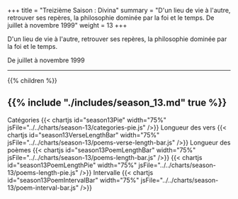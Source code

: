 +++
title = "Treizième Saison : Divina"
summary = "D'un lieu de vie à l'autre, retrouver ses repères, la philosophie dominée par la foi et le temps. De juillet à novembre 1999"
weight = 13
+++

D'un lieu de vie à l'autre, retrouver ses repères, la philosophie dominée par la foi et le temps.

De juillet à novembre 1999

---
{{% children  %}}

{{% include "./includes/season_13.md" true %}}
---
Catégories
{{< chartjs id="season13Pie" width="75%" jsFile="../../charts/season-13/categories-pie.js" />}}
Longueur des vers
{{< chartjs id="season13VerseLengthBar" width="75%" jsFile="../../charts/season-13/poems-verse-length-bar.js" />}}
Longueur des poèmes
{{< chartjs id="season13PoemLengthBar" width="75%" jsFile="../../charts/season-13/poems-length-bar.js" />}}
{{< chartjs id="season13PoemLengthPie" width="75%" jsFile="../../charts/season-13/poems-length-pie.js" />}}
Intervalle
{{< chartjs id="season13PoemIntervalBar" width="75%" jsFile="../../charts/season-13/poem-interval-bar.js" />}}
